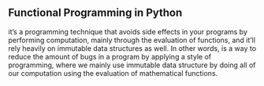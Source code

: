 ## Functional Programming in Python
it’s a programming technique that avoids side effects in your programs by performing computation, mainly through the evaluation of functions, and it’ll rely heavily on immutable data structures as well. In other words, is a way to reduce the amount of bugs in a program by applying a style of programming, where we mainly use immutable data structure by doing all of our computation using the evaluation of mathematical functions.
